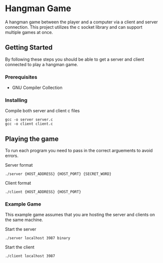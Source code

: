 # Hangman Game
A hangman game between the player and a computer via a client and server connection. This project utilizes the c socket library and can support multiple games at once.

## Getting Started

By following these steps you should be able to get a server and client connected to play a hangman game.


### Prerequisites
- GNU Compiler Collection


### Installing

Compile both server and client c files

    gcc -o server server.c
    gcc -o client client.c


## Playing the game

To run each program you need to pass in the correct arguements to avoid errors.

Server format
   
    ./server {HOST_ADDRESS} {HOST_PORT} {SECRET_WORD}
    
Client format
   
    ./client {HOST_ADDRESS} {HOST_PORT} 


### Example Game

This example game assumes that you are hosting the server and clients on the same machine.

Start the server

    ./server localhost 3987 binary
    
Start the client

    ./client localhost 3987
